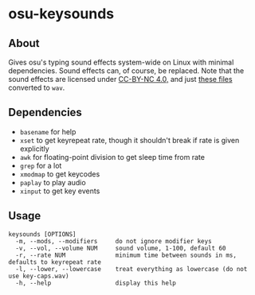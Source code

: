 # osu-keysounds
## About
Gives osu's typing sound effects system-wide on Linux with minimal dependencies. Sound effects can, of course, be replaced.
Note that the sound effects are licensed under [CC-BY-NC 4.0,](https://creativecommons.org/licenses/by-nc/4.0/legalcode) and just [these files](https://github.com/ppy/osu-resources/tree/master/osu.Game.Resources/Samples/Keyboard) converted to `wav`.
## Dependencies
* `basename` for help
* `xset` to get keyrepeat rate, though it shouldn't break if rate is given explicitly
* `awk` for floating-point division to get sleep time from rate
* `grep` for a lot
* `xmodmap` to get keycodes
* `paplay` to play audio
* `xinput` to get key events

## Usage
```
keysounds [OPTIONS]
  -m, --mods, --modifiers     do not ignore modifier keys
  -v, --vol, --volume NUM     sound volume, 1-100, default 60
  -r, --rate NUM              minimum time between sounds in ms, defaults to keyrepeat rate
  -l, --lower, --lowercase    treat everything as lowercase (do not use key-caps.wav)
  -h, --help                  display this help
```
